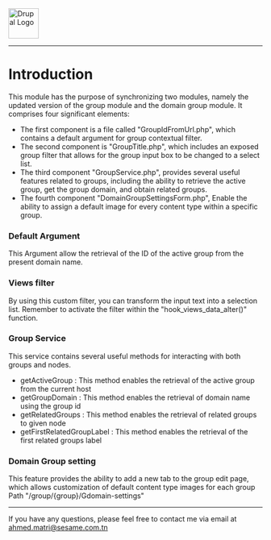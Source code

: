 <img alt="Drupal Logo" src="https://www.drupal.org/files/Wordmark_blue_RGB.png" height="60px">

----------
# Introduction
This module has the purpose of synchronizing two modules, namely the updated version of the group module and the domain group module. It comprises four significant elements:

- The first component is a file called "GroupIdFromUrl.php", which contains a default argument for group contextual filter.
- The second component is "GroupTitle.php", which includes an exposed group filter that allows for the group input box to be changed to a select list.
- The third component "GroupService.php", provides several useful features related to groups, including the ability to retrieve the active group, get the group domain, and obtain related groups.
- The fourth component "DomainGroupSettingsForm.php", Enable the ability to assign a default image for every content type within a specific group.
### Default Argument
This Argument allow the retrieval of the ID of the active group from the present domain name.
### Views filter
By using this custom filter, you can transform the input text into a selection list. Remember to activate the filter within the "hook_views_data_alter()" function.
### Group Service
This service contains several useful methods for interacting with both groups and nodes.
- getActiveGroup : This method enables the retrieval of the active group from the current host
- getGroupDomain : This method enables the retrieval of domain name using the group id
- getRelatedGroups : This method enables the retrieval of related groups to given node
- getFirstRelatedGroupLabel : This method enables the retrieval of the first related groups label 

### Domain Group setting
This feature provides the ability to add a new tab to the group edit page, which allows customization of default content type images for each group
Path "/group/{group}/Gdomain-settings"

----------

If you have any questions, please feel free to contact me via email at <a href="mailto:ahmed.matri@sesame.com.tn"> ahmed.matri@sesame.com.tn </a>